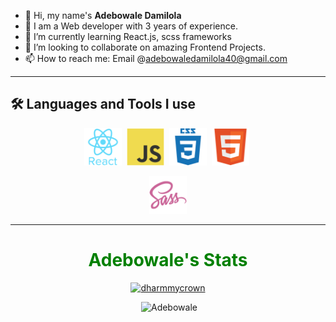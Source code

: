 - 👋 Hi, my name's  **Adebowale Damilola**
- 👀 I am a Web developer with 3 years of experience. 
- 🌱 I’m currently learning  React.js, scss frameworks
- 💞️ I’m looking to collaborate on amazing Frontend Projects.
- 📫 How to reach me: Email @adebowaledamilola40@gmail.com
---
## :hammer_and_wrench: Languages and Tools I use 
<div align="center">

  <img src="https://github.com/devicons/devicon/blob/master/icons/react/react-original-wordmark.svg" title="React" alt="React" width="60" height="60"/>&nbsp;
   <img src="https://github.com/devicons/devicon/blob/master/icons/javascript/javascript-original.svg" title="JavaScript" alt="JavaScript" width="60" height="60"/>&nbsp;
  <img src="https://github.com/devicons/devicon/blob/master/icons/css3/css3-plain-wordmark.svg"  title="CSS3" alt="CSS" width="60" height="60"/>&nbsp;
  <img src="https://github.com/devicons/devicon/blob/master/icons/html5/html5-original.svg" title="HTML5" alt="HTML" width="60" height="60"/>&nbsp;

  <img src="https://github.com/devicons/devicon/blob/master/icons/sass/sass-original.svg" title="Sass" alt="SASS" width="60" height="60"/>
</div>

---

<h1 align="center" style="color: green"> Adebowale's Stats </h1>



<p align="center"> <a href="https://twitter.com/Dharmmycrown" target="blank"><img src="https://img.shields.io/twitter/follow/Dharmmycrown?logo=twitter&style=for-the-badge" alt="dharmmycrown" /></a> </p>
<p align="center">&nbsp;<img  src="https://github-readme-stats.vercel.app/api?username=Temitayo40&theme=dark&show_icons=true&locale=en" alt="Adebowale" /></p>

</p>









<!---
raeeceip/raeeceip is a ✨ special ✨ repository because its `README.md` (this file) appears on your GitHub profile.
You can click the Preview link to take a look at your changes.
--->
